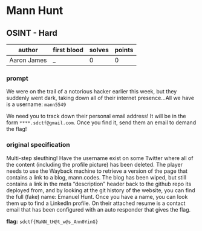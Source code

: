 # Mann Hunt
## OSINT - Hard
| author | first blood | solves | points |
| --- | --- | --- | --- |
| Aaron James | _ | 0 | 0 |
### prompt
We were on the trail of a notorious hacker earlier this week, but they suddenly went dark, taking down all of their internet presence...All we have is a username: `mann5549`

We need you to track down their personal email address! It will be in the form `****.sdctf@gmail.com`. Once you find it, send them an email to demand the flag!

### original specification
Multi-step sleuthing! Have the username exist on some Twitter where all of the content (including the profile picture) has been deleted. The player needs to use the Wayback machine to retrieve a version of the page that contains a link to a blog, mann.codes. The blog has been wiped, but still contains a link in the meta “description” header back to the github repo its deployed from, and by looking at the git history of the website, you can find the full (fake) name: Emanuel Hunt. Once you have a name, you can look them up to find a LinkedIn profile. On their attached resume is a contact email that has been configured with an auto responder that gives the flag. 

**flag:** `sdctf{MaNN_tH@t_w@s_Ann0YinG}`

